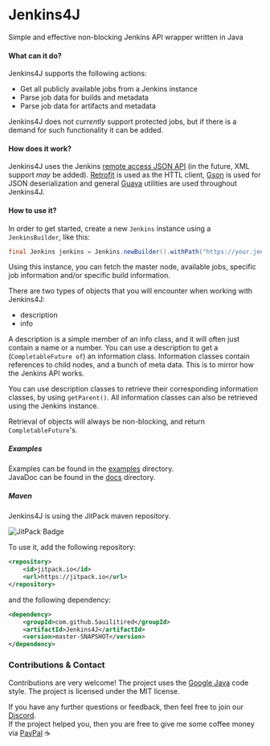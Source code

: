 # Jenkins4J
Simple and effective non-blocking Jenkins API wrapper written in Java

#### What can it do?
Jenkins4J supports the following actions:
- Get all publicly available jobs from a Jenkins instance
- Parse job data for builds and metadata
- Parse job data for artifacts and metadata

Jenkins4J does not *currently* support protected jobs, but if there is a demand for such 
functionality it can be added.

#### How does it work?
Jenkins4J uses the Jenkins [remote access JSON API](https://wiki.jenkins.io/display/JENKINS/Remote+access+API)
(in the future, XML support *may* be added). [Retrofit](https://github.com/square/retrofit) is used
as the HTTL client, [Gson](https://github.com/google/gson) is used for JSON deserialization and 
general [Guava](https://github.com/google/guava) utilities are used throughout Jenkins4J.

#### How to use it?
In order to get started, create a new `Jenkins` instance using a `JenkinsBuilder`, like this:
```java
final Jenkins jenkins = Jenkins.newBuilder().withPath("https://your.jenkins.path/").build();
```

Using this instance, you can fetch the master node, available jobs, specific job information and/or
specific build information. 

There are two types of objects that you will encounter when working with Jenkins4J:
- description
- info

A description is a simple member of an info class, and it will often just contain a name or a number.
You can use a description to get a (`CompletableFuture of`) an information class. Information classes
contain references to child nodes, and a bunch of meta data. This is to mirror how the Jenkins API works.

You can use description classes to retrieve their corresponding information classes, by using `getParent()`.
All information classes can also be retrieved using the Jenkins instance.

Retrieval of objects will always be non-blocking, and return `CompletableFuture`'s. 

##### Examples
Examples can be found in the [examples](https://github.com/Sauilitired/Jenkins4J/tree/master/examples/) directory.\
JavaDoc can be found in the [docs](https://github.com/Sauilitired/Jenkins4J/tree/master/docs/) directory.

##### Maven
Jenkins4J is using the JitPack maven repository. 

![JitPack Badge](https://jitpack.io/v/Sauilitired/Jenkins4J.svg)

To use it, add the following repository:
```xml
<repository>
    <id>jitpack.io</id>
    <url>https://jitpack.io</url>
</repository>
```
and the following dependency:
```xml
<dependency>
    <groupId>com.github.Sauilitired</groupId>
    <artifactId>Jenkins4J</artifactId>
    <version>master-SNAPSHOT</version>
</dependency>
```

### Contributions &amp; Contact
Contributions are very welcome! The project uses the 
[Google Java](https://google.github.io/styleguide/javaguide.html) code style. The project is licensed 
under the MIT license.

If you have any further questions or feedback, then feel free to join our [Discord](https://discord.gg/ngZCzbU).\
If the project helped you, then you are free to give me some coffee money via [PayPal](https://www.paypal.me/Sauilitired)
:coffee:
